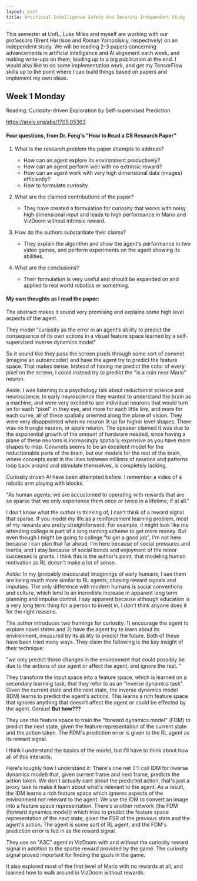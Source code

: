 ```yaml
---
layout: post
title: Artificial Intelligence Safety And Security Independent Study
---
```


This semester at UofL, Luke Miles and myself are working with our professors (Brent Harrison and
Roman Yampolskiy, respectively) on an independent study. We will be reading 2-3 papers concerning
advancements in artificial intelligence and AI alignment each week, and making write-ups on them,
leading up to a big publication at the end. I would also like to do some implementation work, and
get my TensorFlow skills up to the point where I can build things based on papers and implement my
own ideas.

## Week 1 Monday

Reading: Curiosity-driven Exploration by Self-supervised Prediction

https://arxiv.org/abs/1705.05363


#### Four questions, from Dr. Fong's "How to Read a CS Research Paper"

1. What is the research problem the paper attempts to address? 

    + How can an agent explore its environment productively?
    + How can an agent perform well with no extrinsic reward?
    + How can an agent work with very high dimensional data (images) efficiently? 
    + How to formulate curiosity

2. What are the claimed contributions of the paper? 

    + They have created a formulation for curiosity that works with noisy high dimensional input and leads
    to high performance in Mario and VizDoom without intrinsic reward.

3. How do the authors substantiate their claims?

    + They explain the algorithm and show the agent's performance in two video games, and perform
    experiments on the agent showing its abilities.

4. What are the conclusions? 

    + Their formulation is very useful and should be expanded on and applied to real world robotics or
    something.


#### My own thoughts as I read the paper:

The abstract makes it sound very promising and explains some high level aspects of the agent. 

They model "curiosity as the error in an agent’s ability to predict the consequence of its own
actions in a visual feature space learned by a self-supervised inverse dynamics model"

So it sound like they pass the screen pixels through some sort of convnet (imagine an autoencoder)
and have the agent try to predict the feature space. That makes sense. Instead of having me predict
the color of every pixel on the screen, I could instead try to predict the "is a coin near Mario"
neuron.

Aside: I was listening to a psychology talk about reductionist science and neuroscience. In early
neuroscience they wanted to understand the brain as a machine, and were very excited to see
individual neurons that would turn on for each "pixel" in they eye, and more for each little line,
and more for each curve, all of these spatially oriented along the plane of vision. They were very
disappointed when no neuron lit up for higher level shapes. There was no triangle neuron, or apple
neuron. The speaker claimed it was due to the exponential growth of the amount of hardware needed,
since having a plane of these neurons is increasingly spatially expensive as you have more shapes to
map. Convnets seems to be an excellent model for the reductionable parts of the brain, but our
models for the rest of the brain, where concepts exist in the lines between millions of neurons and
patterns loop back around and stimulate themselves, is completely lacking.

Curiosity driven AI have been attempted before. I remember a video of a robotic arm playing with
blocks.


"As human agents, we are accustomed to operating with rewards that are so sparse that we only
experience them once or twice in a lifetime, if at all."

I don't know what the author is thinking of, I can't think of a reward signal that sparse. If you
model my life as a reinforcement learning problem, most of my rewards are pretty straightforward.
For example, it might look like me attending college is part of a long running scheme to get more
money. But even though I might be going to college "to get a good job", I'm not here because I can
plan that far ahead, I'm here because of social pressures and inertia, and I stay because of social
bonds and enjoyment of the minor successes is grants. I think this is the author's point, that
modeling human motivation as RL doesn't make a lot of sense.

Aside: In my (probably inaccurate) imaginings of early humans, I see them are being much more
similar to RL agents, chasing reward signals and impulses. The only difference with modern humans is
social conventions and culture, which lend to an incredible increase in apparent long term planning
and impulse control. I say apparent because although education is a very long term thing for a
person to invest in, I don't think anyone does it for the right reasons. 

The author introduces two framings for curiosity. 1) encourage the agent to explore novel states and
2) have the agent try to learn about its environment, measured by its ability to predict the future.
Both of these have been tried many ways. They claim the following is the key insight of their
technique:

"we only predict those changes in the environment that could possibly be due to the actions of our
agent or affect the agent, and ignore the rest. "

They transform the input space into a feature space, which is learned on a secondary learning task,
that they refer to as an "inverse dynamics task". Given the current state and the next state,
the inverse dynamics model (IDM) learns to predict the agent's actions. This learns a rich feature space that ignores anything
that doesn't affect the agent or could be effected by the agent. Genius! __But how???__

They use this feature space to train the "forward dynamics model" (FDM) to predict the next state,
given the feature representation of the current state and the action taken. The FDM's prediction
error is given to the RL agent as its reward signal. 

I think I understand the basics of the model, but I'll have to think about how all of this
interacts.

Here's roughly how I understand it:
There's one net (I'll call IDM for inverse dynamics model) that, given current frame and next frame,
predicts the action taken. We don't actually care about the predicted action, that's just a proxy
task to make it learn about what's relevant to the agent. As a result, the IDM learns a rich feature
space which ignores aspects of the environment not relevant to the agent. We use the IDM to convert
an image into a feature space representation. There's another network (the FDM (forward dynamics
model)) which tries to predict the feature space representation of the next state, given the FSR of
the previous state and the agent's action. The agent is some sort of RL agent, and the FDM's
prediction error is fed in as the reward signal.

They use an "A3C" agent in VizDoom with and without the curiosity reward signal in addition to the
sparse reward provided by the game. The curiosity signal proved important for finding the goals in
the game.

It also explored most of the first level of Mario with no rewards at all, and learned how to walk
around in VizDoom without rewards.

